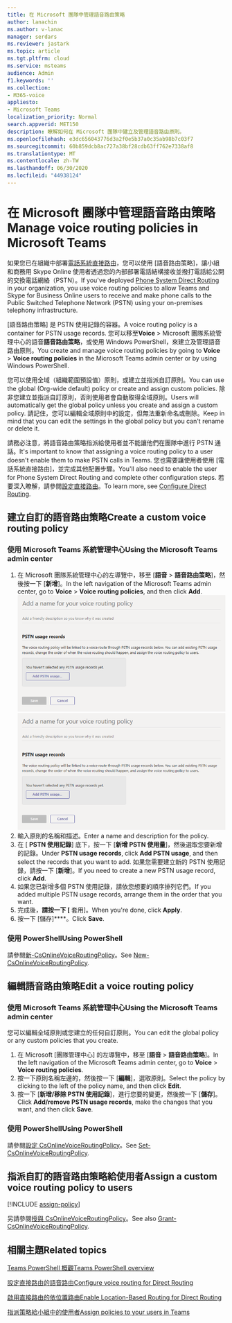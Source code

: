 ```yaml
---
title: 在 Microsoft 團隊中管理語音路由策略
author: lanachin
ms.author: v-lanac
manager: serdars
ms.reviewer: jastark
ms.topic: article
ms.tgt.pltfrm: cloud
ms.service: msteams
audience: Admin
f1.keywords: ''
ms.collection:
- M365-voice
appliesto:
- Microsoft Teams
localization_priority: Normal
search.appverid: MET150
description: 瞭解如何在 Microsoft 團隊中建立及管理語音路由原則。
ms.openlocfilehash: e3dc656043776d3a2f0e5b37a0c35ab98b7c03f7
ms.sourcegitcommit: 60b859dcb8ac727a38bf28cdb63ff762e7338af8
ms.translationtype: MT
ms.contentlocale: zh-TW
ms.lasthandoff: 06/30/2020
ms.locfileid: "44938124"
---
```

# <a name="manage-voice-routing-policies-in-microsoft-teams"></a><span data-ttu-id="69da7-103">在 Microsoft 團隊中管理語音路由策略</span><span class="sxs-lookup"><span data-stu-id="69da7-103">Manage voice routing policies in Microsoft Teams</span></span>

<span data-ttu-id="69da7-104">如果您已在組織中部署[電話系統直接路由](direct-routing-landing-page.md)，您可以使用 [語音路由策略]，讓小組和商務用 Skype Online 使用者透過您的內部部署電話結構接收並撥打電話給公開的交換電話網絡（PSTN）。</span><span class="sxs-lookup"><span data-stu-id="69da7-104">If you've deployed [Phone System Direct Routing](direct-routing-landing-page.md) in your organization, you use voice routing policies to allow Teams and Skype for Business Online users to receive and make phone calls to the Public Switched Telephone Network (PSTN) using your on-premises telephony infrastructure.</span></span>

<span data-ttu-id="69da7-105">[語音路由策略] 是 PSTN 使用記錄的容器。</span><span class="sxs-lookup"><span data-stu-id="69da7-105">A voice routing policy is a container for PSTN usage records.</span></span> <span data-ttu-id="69da7-106">您可以移至**Voice**  >  Microsoft 團隊系統管理中心的語音**語音路由策略**，或使用 Windows PowerShell，來建立及管理語音路由原則。</span><span class="sxs-lookup"><span data-stu-id="69da7-106">You create and manage voice routing policies by going to **Voice** > **Voice routing policies** in the Microsoft Teams admin center or by using Windows PowerShell.</span></span>

<span data-ttu-id="69da7-107">您可以使用全域（組織範圍預設值）原則，或建立並指派自訂原則。</span><span class="sxs-lookup"><span data-stu-id="69da7-107">You can use the global (Org-wide default) policy or create and assign custom policies.</span></span> <span data-ttu-id="69da7-108">除非您建立並指派自訂原則，否則使用者會自動取得全域原則。</span><span class="sxs-lookup"><span data-stu-id="69da7-108">Users will automatically get the global policy unless you create and assign a custom policy.</span></span> <span data-ttu-id="69da7-109">請記住，您可以編輯全域原則中的設定，但無法重新命名或刪除。</span><span class="sxs-lookup"><span data-stu-id="69da7-109">Keep in mind that you can edit the settings in the global policy but you can't rename or delete it.</span></span>

<span data-ttu-id="69da7-110">請務必注意，將語音路由策略指派給使用者並不能讓他們在團隊中進行 PSTN 通話。</span><span class="sxs-lookup"><span data-stu-id="69da7-110">It's important to know that assigning a voice routing policy to a user doesn't enable them to make PSTN calls in Teams.</span></span> <span data-ttu-id="69da7-111">您也需要讓使用者使用 [電話系統直接路由]，並完成其他配置步驟。</span><span class="sxs-lookup"><span data-stu-id="69da7-111">You'll also need to enable the user for Phone System Direct Routing and complete other configuration steps.</span></span> <span data-ttu-id="69da7-112">若要深入瞭解，請參閱[設定直接路由](direct-routing-configure.md)。</span><span class="sxs-lookup"><span data-stu-id="69da7-112">To learn more, see [Configure Direct Routing](direct-routing-configure.md).</span></span>

## <a name="create-a-custom-voice-routing-policy"></a><span data-ttu-id="69da7-113">建立自訂的語音路由策略</span><span class="sxs-lookup"><span data-stu-id="69da7-113">Create a custom voice routing policy</span></span>

### <a name="using-the-microsoft-teams-admin-center"></a><span data-ttu-id="69da7-114">使用 Microsoft Teams 系統管理中心</span><span class="sxs-lookup"><span data-stu-id="69da7-114">Using the Microsoft Teams admin center</span></span>

1. <span data-ttu-id="69da7-115">在 Microsoft 團隊系統管理中心的左導覽中，移至 [**語音**  >  **語音路由策略**]，然後按一下 [**新增**]。</span><span class="sxs-lookup"><span data-stu-id="69da7-115">In the left navigation of the Microsoft Teams admin center, go to **Voice** > **Voice routing policies**, and then click **Add**.</span></span><br>
    <span data-ttu-id="69da7-116">![Microsoft 團隊系統管理中心 [新增語音路由策略] 頁面的螢幕擷取畫面](media/manage-voice-routing-policies.png)</span><span class="sxs-lookup"><span data-stu-id="69da7-116">![Screenshot of the Add voice routing policy page in the Microsoft Teams admin center ](media/manage-voice-routing-policies.png)</span></span> 
2. <span data-ttu-id="69da7-117">輸入原則的名稱和描述。</span><span class="sxs-lookup"><span data-stu-id="69da7-117">Enter a name and description for the policy.</span></span>
3. <span data-ttu-id="69da7-118">在 [ **PSTN 使用記錄**] 底下，按一下 [**新增 PSTN 使用量**]，然後選取您要新增的記錄。</span><span class="sxs-lookup"><span data-stu-id="69da7-118">Under **PSTN usage records**, click **Add PSTN usage**, and then select the records that you want to add.</span></span> <span data-ttu-id="69da7-119">如果您需要建立新的 PSTN 使用記錄，請按一下 [**新增**]。</span><span class="sxs-lookup"><span data-stu-id="69da7-119">If you need to create a new PSTN usage record, click **Add**.</span></span>
4. <span data-ttu-id="69da7-120">如果您已新增多個 PSTN 使用記錄，請依您想要的順序排列它們。</span><span class="sxs-lookup"><span data-stu-id="69da7-120">If you added multiple PSTN usage records, arrange them in the order that you want.</span></span>
5. <span data-ttu-id="69da7-121">完成後，**請按一下 [** 套用]。</span><span class="sxs-lookup"><span data-stu-id="69da7-121">When you're done, click **Apply**.</span></span>
6. <span data-ttu-id="69da7-122">按一下 [儲存]\*\*\*\*。</span><span class="sxs-lookup"><span data-stu-id="69da7-122">Click **Save**.</span></span>

### <a name="using-powershell"></a><span data-ttu-id="69da7-123">使用 PowerShell</span><span class="sxs-lookup"><span data-stu-id="69da7-123">Using PowerShell</span></span>

<span data-ttu-id="69da7-124">請參閱[新-CsOnlineVoiceRoutingPolicy](https://docs.microsoft.com/powershell/module/skype/new-csonlinevoiceroutingpolicy)。</span><span class="sxs-lookup"><span data-stu-id="69da7-124">See [New-CsOnlineVoiceRoutingPolicy](https://docs.microsoft.com/powershell/module/skype/new-csonlinevoiceroutingpolicy).</span></span>

## <a name="edit-a-voice-routing-policy"></a><span data-ttu-id="69da7-125">編輯語音路由策略</span><span class="sxs-lookup"><span data-stu-id="69da7-125">Edit a voice routing policy</span></span>

### <a name="using-the-microsoft-teams-admin-center"></a><span data-ttu-id="69da7-126">使用 Microsoft Teams 系統管理中心</span><span class="sxs-lookup"><span data-stu-id="69da7-126">Using the Microsoft Teams admin center</span></span>

<span data-ttu-id="69da7-127">您可以編輯全域原則或您建立的任何自訂原則。</span><span class="sxs-lookup"><span data-stu-id="69da7-127">You can edit the global policy or any custom policies that you create.</span></span>

1. <span data-ttu-id="69da7-128">在 Microsoft [團隊管理中心] 的左導覽中，移至 [**語音**  >  **語音路由策略**]。</span><span class="sxs-lookup"><span data-stu-id="69da7-128">In the left navigation of the Microsoft Teams admin center, go to **Voice** > **Voice routing policies**.</span></span>
2. <span data-ttu-id="69da7-129">按一下原則名稱左邊的，然後按一下 [**編輯**]，選取原則。</span><span class="sxs-lookup"><span data-stu-id="69da7-129">Select the policy by clicking to the left of the policy name, and then click **Edit**.</span></span>
3. <span data-ttu-id="69da7-130">按一下 [**新增/移除 PSTN 使用記錄**]，進行您要的變更，然後按一下 [**儲存**]。</span><span class="sxs-lookup"><span data-stu-id="69da7-130">Click **Add/remove PSTN usage records**, make the changes that you want, and then click **Save**.</span></span>

### <a name="using-powershell"></a><span data-ttu-id="69da7-131">使用 PowerShell</span><span class="sxs-lookup"><span data-stu-id="69da7-131">Using PowerShell</span></span>

<span data-ttu-id="69da7-132">請參閱[設定 CsOnlineVoiceRoutingPolicy](https://docs.microsoft.com/powershell/module/skype/set-csonlinevoiceroutingpolicy)。</span><span class="sxs-lookup"><span data-stu-id="69da7-132">See [Set-CsOnlineVoiceRoutingPolicy](https://docs.microsoft.com/powershell/module/skype/set-csonlinevoiceroutingpolicy).</span></span>

## <a name="assign-a-custom-voice-routing-policy-to-users"></a><span data-ttu-id="69da7-133">指派自訂的語音路由策略給使用者</span><span class="sxs-lookup"><span data-stu-id="69da7-133">Assign a custom voice routing policy to users</span></span>

[!INCLUDE [assign-policy](includes/assign-policy.md)]

<span data-ttu-id="69da7-134">另請參閱[授與 CsOnlineVoiceRoutingPolicy](https://docs.microsoft.com/powershell/module/skype/grant-csonlinevoiceroutingpolicy)。</span><span class="sxs-lookup"><span data-stu-id="69da7-134">See also [Grant-CsOnlineVoiceRoutingPolicy](https://docs.microsoft.com/powershell/module/skype/grant-csonlinevoiceroutingpolicy).</span></span>

## <a name="related-topics"></a><span data-ttu-id="69da7-135">相關主題</span><span class="sxs-lookup"><span data-stu-id="69da7-135">Related topics</span></span>

[<span data-ttu-id="69da7-136">Teams PowerShell 概觀</span><span class="sxs-lookup"><span data-stu-id="69da7-136">Teams PowerShell overview</span></span>](teams-powershell-overview.md)

[<span data-ttu-id="69da7-137">設定直接路由的語音路由</span><span class="sxs-lookup"><span data-stu-id="69da7-137">Configure voice routing for Direct Routing</span></span>](direct-routing-voice-routing.md)

[<span data-ttu-id="69da7-138">啟用直接路由的依位置路由</span><span class="sxs-lookup"><span data-stu-id="69da7-138">Enable Location-Based Routing for Direct Routing</span></span>](location-based-routing-enable.md)

[<span data-ttu-id="69da7-139">指派策略給小組中的使用者</span><span class="sxs-lookup"><span data-stu-id="69da7-139">Assign policies to your users in Teams</span></span>](assign-policies.md)
